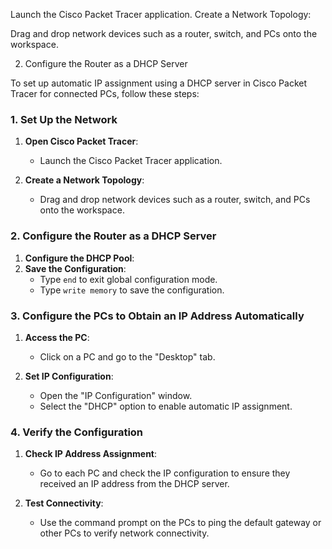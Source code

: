 
Launch the Cisco Packet Tracer application.
Create a Network Topology:

Drag and drop network devices such as a router, switch, and PCs onto the workspace.

2. Configure the Router as a DHCP Server


To set up automatic IP assignment using a DHCP server in Cisco Packet Tracer for connected PCs, follow these steps:

### 1. **Set Up the Network**

1. **Open Cisco Packet Tracer**:
   - Launch the Cisco Packet Tracer application.

2. **Create a Network Topology**:
   - Drag and drop network devices such as a router, switch, and PCs onto the workspace.

### 2. **Configure the Router as a DHCP Server**

1. **Configure the DHCP Pool**:
2. **Save the Configuration**:
   - Type `end` to exit global configuration mode.
   - Type `write memory` to save the configuration.

### 3. **Configure the PCs to Obtain an IP Address Automatically**

1. **Access the PC**:
   - Click on a PC and go to the "Desktop" tab.

2. **Set IP Configuration**:
   - Open the "IP Configuration" window.
   - Select the "DHCP" option to enable automatic IP assignment.

### 4. **Verify the Configuration**

1. **Check IP Address Assignment**:
   - Go to each PC and check the IP configuration to ensure they received an IP address from the DHCP server.

2. **Test Connectivity**:
   - Use the command prompt on the PCs to ping the default gateway or other PCs to verify network connectivity.

 